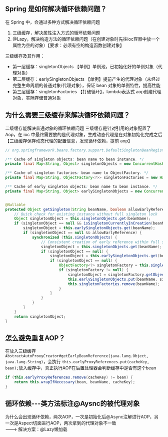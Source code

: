 ## Spring 是如何解决循环依赖问题？
在 Spring 中，会通过多种方式解决循环依赖问题
1. 三级缓存，解决属性注入方式的循环依赖问题
2. @Lazy，解决构造方法的循环依赖问题（在创建对象时先往ioc容器中放一个属性为空的对象）【要求：必须有空的构造函数创建对象】

三级缓存及其作用：
- 第一层缓存：singletonObjects 【单例】单例池，已初始化好的单例对象（代理对象）
- 第二层缓存：earlySingletonObjects 【单例】提前产生的代理对象（未经过完整生命周期的普通对象/代理对象），保证 bean 对象的单例特性，提高性能
- 第三层缓存：singletonFactories 【打破循环】，lambda表达式 aop创建代理对象，实际存储普通对象


## 为什么需要三级缓存来解决循环依赖问题？
二级缓存能解决普通对象的循环依赖问题
三级缓存是针对引用的对象配置了 Aop，在 ioc 中最终需要放的是代理对象，生成动态代理是在对象初始化完成之后【三级缓存保存动态代理的配置信息，发现循环依赖，提前 aop】

```java
// org.springframework.beans.factory.support.DefaultSingletonBeanRegistry

/** Cache of singleton objects: bean name to bean instance. */
private final Map<String, Object> singletonObjects = new ConcurrentHashMap<>(256);

/** Cache of singleton factories: bean name to ObjectFactory. */
private final Map<String, ObjectFactory<?>> singletonFactories = new HashMap<>(16);

/** Cache of early singleton objects: bean name to bean instance. */
private final Map<String, Object> earlySingletonObjects = new ConcurrentHashMap<>(16);


@Nullable
protected Object getSingleton(String beanName, boolean allowEarlyReference) {
    // Quick check for existing instance without full singleton lock
    Object singletonObject = this.singletonObjects.get(beanName);
    if (singletonObject == null && isSingletonCurrentlyInCreation(beanName)) {
        singletonObject = this.earlySingletonObjects.get(beanName);
        if (singletonObject == null && allowEarlyReference) {
            synchronized (this.singletonObjects) {
                // Consistent creation of early reference within full singleton lock
                singletonObject = this.singletonObjects.get(beanName);
                if (singletonObject == null) {
                    singletonObject = this.earlySingletonObjects.get(beanName);
                    if (singletonObject == null) {
                        ObjectFactory<?> singletonFactory = this.singletonFactories.get(beanName);
                        if (singletonFactory != null) {
                            singletonObject = singletonFactory.getObject();
                            this.earlySingletonObjects.put(beanName, singletonObject);
                            this.singletonFactories.remove(beanName);
                        }
                    }
                }
            }
        }
    }
    return singletonObject;
}
```

## 怎么避免重复AOP？
在放入三级缓存 `AbstractAutoProxyCreator#getEarlyBeanReference(java.lang.Object, java.lang.String)`，会执行 `this.earlyProxyReferences.put(cacheKey, bean);`放入缓存中，真正执行AOP在后置处理器会判断缓存中是否有这个bean

```java
if (this.earlyProxyReferences.remove(cacheKey) != bean) {
    return this.wrapIfNecessary(bean, beanName, cacheKey);
}
```

## 循环依赖---类方法标注@Aysnc的被代理对象
为什么会出现循环依赖，两次AOP，一次是初始化后@Async注解进行AOP，另一次是Aspect切面进行AOP，两次拿到的代理对象不一致  
---> 解决方案：@Lazy懒加载